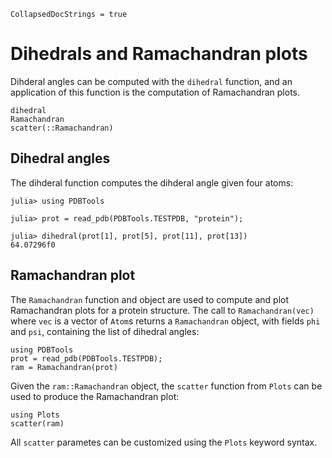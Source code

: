```@meta
CollapsedDocStrings = true
```
# Dihedrals and Ramachandran plots

Dihderal angles can be computed with the `dihedral` function, and an application 
of this function is the computation of Ramachandran plots. 

```@docs
dihedral
Ramachandran
scatter(::Ramachandran)
```

## Dihedral angles

The dihderal function computes the dihderal angle given four atoms:

```jldoctest
julia> using PDBTools

julia> prot = read_pdb(PDBTools.TESTPDB, "protein");

julia> dihedral(prot[1], prot[5], prot[11], prot[13])
64.07296f0
```

## Ramachandran plot

The `Ramachandran` function and object are used to compute and plot Ramachandran plots for a protein structure. The call to `Ramachandran(vec)` where `vec` is a vector of `Atom`s returns a `Ramachandran` object, with fields `phi` and `psi`, containing the list of dihedral angles:

```@example ramachandran
using PDBTools
prot = read_pdb(PDBTools.TESTPDB);
ram = Ramachandran(prot)
```

Given the `ram::Ramachandran` object, the `scatter` function from `Plots` can be used to 
produce the Ramachandran plot:

```@example ramachandran
using Plots
scatter(ram)
```

All `scatter` parametes can be customized using the `Plots` keyword syntax. 